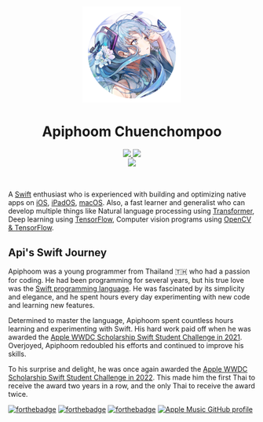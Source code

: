 <p align="center">
  <img src="https://raw.githubusercontent.com/apiphoomchu/apiphoomchu/main/miku.png" width="200"/>
</p>
<h1 align="center">Apiphoom Chuenchompoo</h1>
<p align="center">
  <a href="apiphoom23@gmail.com">
    <img src="https://img.shields.io/badge/Gmail-mail%20me-f14336?logo=gmail"/>
  </a>
  <a href="http://discordapp.com/users/639835744004866049">
    <img src="https://img.shields.io/badge/Discord-chat%20me-5865f2?logo=discord&logoColor=f5f5f5"/>
  </a>
  <br/>
  <a href="https://th.linkedin.com/in/apiphoom-chuenchompoo-3321301a4">
    <img src="https://img.shields.io/badge/LinkedIn-connect%20with%20me-2a66bc?logo=linkedin"/>
  </a>
</p>

<br/>

A [Swift](https://developer.apple.com/swift/) enthusiast who is experienced with building and optimizing native apps on
  [iOS](https://www.apple.com/ios/),
  [iPadOS](https://www.apple.com/ipados/),
  [macOS](https://www.apple.com/macos).
Also, a fast learner and generalist who can develop multiple things like
  Natural language processing using [Transformer](https://en.wikipedia.org/wiki/Transformer_(machine_learning_model)),
  Deep learning using [TensorFlow](https://www.tensorflow.org),
  Computer vision programs using [OpenCV & TensorFlow](https://opencv.org/).

## Api's Swift Journey
Apiphoom was a young programmer from Thailand 🇹🇭 who had a passion for coding. He had been programming for several years, but his true love was the [Swift programming language](https://developer.apple.com/swift/). He was fascinated by its simplicity and elegance, and he spent hours every day experimenting with new code and learning new features.

Determined to master the language, Apiphoom spent countless hours learning and experimenting with Swift. His hard work paid off when he was awarded the [Apple WWDC Scholarship Swift Student Challenge in 2021](https://www.flashfly.net/wp/345856). Overjoyed, Apiphoom redoubled his efforts and continued to improve his skills.

To his surprise and delight, he was once again awarded the [Apple WWDC Scholarship Swift Student Challenge in 2022](https://www.techoffside.com/2022/06/apple-wwdc22-swift-student-challenge/). This made him the first Thai to receive the award two years in a row, and the only Thai to receive the award twice.


[![forthebadge](https://forthebadge.com/images/badges/made-with-swift.svg)](https://forthebadge.com)
[![forthebadge](https://forthebadge.com/images/badges/built-by-developers.svg)](https://forthebadge.com)
[![forthebadge](https://forthebadge.com/images/badges/makes-people-smile.svg)](https://forthebadge.com)
[![Apple Music GitHub profile](https://apple-music-github-profile.rayriffy.com/theme/dark.svg?uid=001111.ebbad73246f947088924ee65c400d5fb.1839)](https://github.com/rayriffy/apple-music-github-profile)
